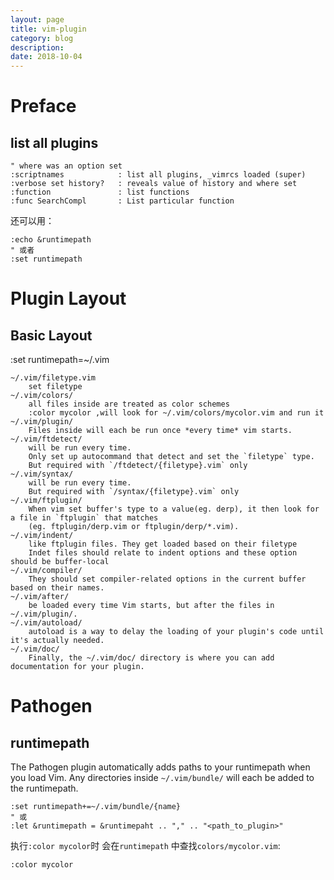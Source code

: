 ```yaml
---
layout: page
title: vim-plugin
category: blog
description: 
date: 2018-10-04
---
```

# Preface
## list all plugins

    " where was an option set  
    :scriptnames            : list all plugins, _vimrcs loaded (super)  
    :verbose set history?   : reveals value of history and where set  
    :function               : list functions  
    :func SearchCompl       : List particular function

还可以用：

    :echo &runtimepath
    " 或者
    :set runtimepath

# Plugin Layout

## Basic Layout

:set runtimepath=~/.vim

	~/.vim/filetype.vim
		set filetype
	~/.vim/colors/
		all files inside are treated as color schemes
		:color mycolor ,will look for ~/.vim/colors/mycolor.vim and run it
	~/.vim/plugin/
		Files inside will each be run once *every time* vim starts.
	~/.vim/ftdetect/
		will be run every time.
		Only set up autocommand that detect and set the `filetype` type.
		But required with `/ftdetect/{filetype}.vim` only
	~/.vim/syntax/
		will be run every time.
		But required with `/syntax/{filetype}.vim` only
	~/.vim/ftplugin/
		When vim set buffer's type to a value(eg. derp), it then look for a file in `ftplugin` that matches
		(eg. ftplugin/derp.vim or ftplugin/derp/*.vim).
	~/.vim/indent/
		like ftplugin files. They get loaded based on their filetype
		Indet files should relate to indent options and these option should be buffer-local
	~/.vim/compiler/
		They should set compiler-related options in the current buffer based on their names.
	~/.vim/after/
		be loaded every time Vim starts, but after the files in ~/.vim/plugin/.
	~/.vim/autoload/
		autoload is a way to delay the loading of your plugin's code until it's actually needed. 
	~/.vim/doc/
		Finally, the ~/.vim/doc/ directory is where you can add documentation for your plugin.

# Pathogen

## runtimepath
The Pathogen plugin automatically adds paths to your runtimepath when you load Vim. Any directories inside `~/.vim/bundle/` will each be added to the runtimepath.

	:set runtimepath+=~/.vim/bundle/{name}
    " 或
    :let &runtimepath = &runtimepaht .. "," .. "<path_to_plugin>"

执行`:color mycolor`时 会在`runtimepath` 中查找`colors/mycolor.vim`:

	:color mycolor